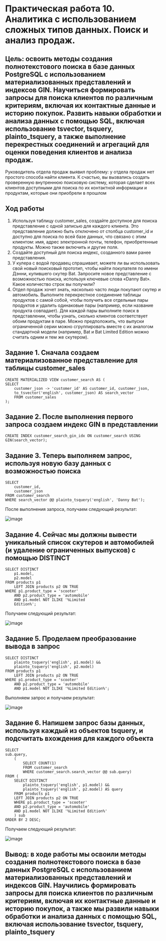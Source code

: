 # Практическая работа 10. Аналитика с использованием сложных типов данных. Поиск и анализ продаж.
## Цель: освоить методы создания полнотекстового поиска в базе данных PostgreSQL с использованием материализованных представлений и индексов GIN. Научиться формировать запросы для поиска клиентов по различным критериям, включая их контактные данные и историю покупок. Развить навыки обработки и анализа данных с помощью SQL, включая использование tsvector, tsquery, plainto_tsquery, а также выполнение перекрестных соединений и агрегаций для оценки поведения клиентов и анализа продаж.

Руководитель отдела продаж выявил проблему: у отдела продаж нет простого способа найти клиента. К счастью, вы вызвались создать проверенную внутреннюю поисковую систему, которая сделает всех клиентов доступными для поиска по их контактной информации и продуктам, которые они приобрели в прошлом
## Ход работы
1. Используя таблицу customer_sales, создайте доступное для поиска представление с одной записью для каждого клиента. Это представление
должно быть отключено от столбца customer_id и доступно для поиска по всей базе данных, что связано с этим клиентом:
имя, адрес электронной почты, телефон, приобретенные продукты. Можно также включить и другие поля.
2. Создайте доступный для поиска индекс, созданного вами ранее
представления.
3. У кулера с водой продавец спрашивает, можете ли вы использовать свой новый поисковый прототип, чтобы найти покупателя по имени Дэнни, купившего скутер Bat. Запросите новое представление с возможностью поиска, используя ключевые слова «Danny Bat». Какое количество строк вы получили?
4. Отдел продаж хочет знать, насколько часто люди покупают скутер и
автомобиль. Выполните перекрестное соединение таблицы продуктов с самой собой, чтобы получить все отдельные пары продуктов и удалить одинаковые пары (например, если название продукта совпадает). Для каждой пары выполните поиск в
представлении, чтобы узнать, сколько клиентов соответствует обоим продуктам в паре. Можно предположить, что выпуски ограниченной серии можно сгруппировать вместе с их аналогом стандартной модели (например, Bat и Bat Limited Edition можно считать одним и тем же скутером).
## Задание 1. Сначала создаем материализованное представление для таблицы customer_sales
````
CREATE MATERIALIZED VIEW customer_search AS (
SELECT
	customer_json -> 'customer_id' AS customer_id, customer_json,
	to_tsvector('english', customer_json) AS search_vector
	FROM customer_sales
);
````
## Задание 2. После выполнения первого запроса создаем индекс GIN в представлении
````
CREATE INDEX customer_search_gin_idx ON customer_search USING GIN(search_vector);
````
## Задание 3. Теперь выполняем запрос, используя новую базу данных с возможностью поиска
````
SELECT
	customer_id,
	customer_json
FROM customer_search
WHERE search_vector @@ plainto_tsquery('english', 'Danny Bat');
````
После выполнения запроса, получаем следующий результат:

![image](https://github.com/user-attachments/assets/0f9f614b-ef0f-47e1-99c8-456fb19b68d8)

## Задание 4. Сейчас мы должны вывести уникальный список скутеров и автомобилей (и удаление ограниченных выпусков) с помощью DISTINCT
````
SELECT DISTINCT
	p1.model,
	p2.model
FROM products p1
	LEFT JOIN products p2 ON TRUE
WHERE p1.product_type = 'scooter'
	AND p2.product_type = 'automobile'
	AND p1.model NOT ILIKE '%Limited
	Edition%';
````
Получаем следующий результат:

![image](https://github.com/user-attachments/assets/5d152c90-d652-4887-a8b8-e001b485f601)

## Задание 5. Проделаем преобразование вывода в запрос
````
SELECT DISTINCT
	plainto_tsquery('english', p1.model) &&
	plainto_tsquery('english', p2.model)
FROM products p1
	LEFT JOIN products p2 ON TRUE
WHERE p1.product_type = 'scooter'
	AND p2.product_type = 'automobile'
	AND p1.model NOT ILIKE '%Limited Edition%';
````
Выполняем запрос и получаем результат:

![image](https://github.com/user-attachments/assets/54b23719-da3f-4fbc-888a-27a4ea12fc6c)

## Задание 6. Напишем запрос базы данных, используя каждый из объектов tsquery, и подсчитать вхождения для каждого объекта
````
SELECT
sub.query,
	(
		SELECT COUNT(1)
		FROM customer_search
		WHERE customer_search.search_vector @@ sub.query)
FROM (
	SELECT DISTINCT
		plainto_tsquery('english', p1.model) &&
		plainto_tsquery('english', p2.model) AS query
	FROM products p1
	LEFT JOIN products p2 ON TRUE
	WHERE p1.product_type = 'scooter'
	AND p2.product_type = 'automobile'
	AND p1.model NOT ILIKE '%Limited Edition%'
	) sub
ORDER BY 2 DESC;
````
Получаем следующий результат:

![image](https://github.com/user-attachments/assets/cb13760a-06c7-4ade-ae75-891d6f90af52)

## Вывод: в ходе работы мы освоили методы создания полнотекстового поиска в базе данных PostgreSQL с использованием материализованных представлений и индексов GIN. Научились формировать запросы для поиска клиентов по различным критериям, включая их контактные данные и историю покупок, а также мы развили навыки обработки и анализа данных с помощью SQL, включая использование tsvector, tsquery, plainto_tsquery
